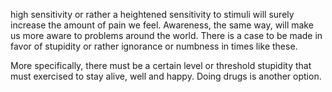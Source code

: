 ---
---
high sensitivity or rather a heightened sensitivity to stimuli will surely increase the amount of pain we feel.
Awareness, the same way, will make us more aware to problems around the world.
There is a case to be made in favor of stupidity or rather ignorance or numbness in times like these.

More specifically, there must be a certain level or threshold stupidity that must exercised to stay alive, well and happy. Doing drugs is another option.
